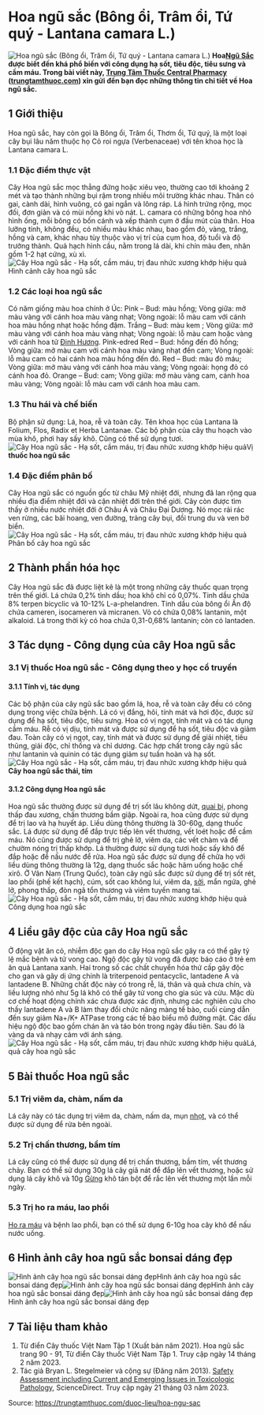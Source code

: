 # Hoa ngũ sắc (Bông ổi, Trâm ổi, Tứ quý - Lantana camara L.)

![Hoa ngũ sắc \(Bông ổi, Trâm ổi, Tứ quý - Lantana camara L.\)](https://trungtamthuoc.com/images/others/cay-hoa-ngu-sac-7311.jpg)
**Hoa[Ngũ Sắc](https://trungtamthuoc.com/duoc-lieu/co-ngu-sac "Ngũ Sắc") được biết đến khá phổ biến với công dụng hạ sốt, tiêu độc, tiêu sưng và cầm máu. Trong bài viết này, [Trung Tâm Thuốc Central Pharmacy](https://trungtamthuoc.com/ "Trung Tâm Thuốc Central Pharmacy") ([trungtamthuoc.com](https://trungtamthuoc.com/ "trungtamthuoc.com")) xin gửi đến bạn đọc những thông tin chi tiết về Hoa ngũ sắc.**
##  1 Giới thiệu
Hoa ngũ sắc, hay còn gọi là Bông ổi, Trâm ổi, Thơm ổi, Tứ quý, là một loại cây bụi lâu năm thuộc họ Cỏ roi ngựa (Verbenaceae) với tên khoa học là Lantana camara L. 
### 1.1 Đặc điểm thực vật
Cây Hoa ngũ sắc mọc thẳng đứng hoặc xiêu vẹo, thường cao tới khoảng 2 mét và tạo thành những bụi rậm trong nhiều môi trường khác nhau. Thân có gai, cành dài, hình vuông, có gai ngắn và lông ráp. Lá hình trứng rộng, mọc đối, đơn giản và có mùi nồng khi vò nát. L. camara có những bông hoa nhỏ hình ống, mỗi bông có bốn cánh và xếp thành cụm ở đầu mút của thân. Hoa lưỡng tính, không đều, có nhiều màu khác nhau, bao gồm đỏ, vàng, trắng, hồng và cam, khác nhau tùy thuộc vào vị trí của cụm hoa, độ tuổi và độ trưởng thành. Quả hạch hình cầu, nằm trong lá dài, khi chín màu đen, nhân gồm 1-2 hạt cứng, xù xì.
![Cây Hoa ngũ sắc - Hạ sốt, cầm máu, trị đau nhức xương khớp hiệu quả](https://trungtamthuoc.com/images/item/cay-hoa-ngu-sac-1.jpg)Hình cảnh cây hoa ngũ sắc
### 1.2 Các loại hoa ngũ sắc
Có năm giống màu hoa chính ở Úc: 
Pink – Bud: màu hồng; Vòng giữa: mở màu vàng với cánh hoa màu vàng nhạt; Vòng ngoài: lỗ màu cam với cánh hoa màu hồng nhạt hoặc hồng đậm.
Trắng – Bud: màu kem ; Vòng giữa: mở màu vàng với cánh hoa màu vàng nhạt; Vòng ngoài: lỗ màu cam hoặc vàng với cánh hoa tử [Đinh Hương](https://trungtamthuoc.com/duoc-lieu/dinh-huong "Đinh Hương").
Pink-edred Red – Bud: hồng đến đỏ hồng; Vòng giữa: mở màu cam với cánh hoa màu vàng nhạt đến cam; Vòng ngoài: lỗ màu cam có hai cánh hoa màu hồng đến đỏ.
Red – Bud: màu đỏ máu; Vòng giữa: mở màu vàng với cánh hoa màu vàng; Vòng ngoài: họng đỏ có cánh hoa đỏ.
Orange – Bud: cam; Vòng giữa: mở màu vàng cam, cánh hoa màu vàng; Vòng ngoài: lỗ màu cam với cánh hoa màu cam.
### 1.3 Thu hái và chế biến
Bộ phận sử dụng: Lá, hoa, rễ và toàn cây. Tên khoa học của Lantana là Folium, Flos, Radix et Herba Lantanae. Các bộ phận của cây thu hoạch vào mùa khô, phơi hay sấy khô. Cũng có thể sử dụng tươi.
![Cây Hoa ngũ sắc - Hạ sốt, cầm máu, trị đau nhức xương khớp hiệu quả](https://trungtamthuoc.com/images/item/cay-hoa-ngu-sac-6.jpg)Vị **thuốc hoa ngũ sắc**
### 1.4 Đặc điểm phân bố
Cây Hoa ngũ sắc có nguồn gốc từ châu Mỹ nhiệt đới, nhưng đã lan rộng qua nhiều địa điểm nhiệt đới và cận nhiệt đới trên thế giới. Cây còn được tìm thấy ở nhiều nước nhiệt đới ở Châu Á và Châu Đại Dương. Nó mọc rải rác ven rừng, các bãi hoang, ven đường, trảng cây bụi, đồi trung du và ven bờ biển.
![Cây Hoa ngũ sắc - Hạ sốt, cầm máu, trị đau nhức xương khớp hiệu quả](https://trungtamthuoc.com/images/item/cay-hoa-ngu-sac-3.jpg)Phân bố cây hoa ngũ sắc
##  2 Thành phần hóa học
Cây Hoa ngũ sắc đã được liệt kê là một trong những cây thuốc quan trọng trên thế giới. Lá chứa 0,2% tinh dầu; hoa khô chỉ có 0,07%. Tinh dầu chứa 8% terpen bicyclic và 10-12% L-a-phelandren. Tinh dầu của bông ổi Ấn độ chứa cameren, isocameren và micranen. Vỏ có chứa 0,08% lantanin, một alkaloid. Lá trong thời kỳ có hoa chứa 0,31-0,68% lantanin; còn có lantaden.
##  3 Tác dụng - Công dụng của cây Hoa ngũ sắc
### 3.1 Vị thuốc Hoa ngũ sắc - Công dụng theo y học cổ truyền
#### 3.1.1 Tính vị, tác dụng
Các bộ phận của cây ngũ sắc bao gồm lá, hoa, rễ và toàn cây đều có công dụng trong việc chữa bệnh. Lá có vị đắng, hôi, tính mát và hơi độc, được sử dụng để hạ sốt, tiêu độc, tiêu sưng. Hoa có vị ngọt, tính mát và có tác dụng cầm máu. Rễ có vị dịu, tính mát và được sử dụng để hạ sốt, tiêu độc và giảm đau. Toàn cây có vị ngọt, cay, tính mát và được sử dụng để giải nhiệt, tiêu thũng, giải độc, chỉ thống và chỉ dương. Các hợp chất trong cây ngũ sắc như lantanin và quinin có tác dụng giảm sự tuần hoàn và hạ sốt.
![Cây Hoa ngũ sắc - Hạ sốt, cầm máu, trị đau nhức xương khớp hiệu quả](https://trungtamthuoc.com/images/item/cay-hoa-ngu-sac-4.jpg)**Cây hoa ngũ sắc thái, tím**
#### 3.1.2 Công dụng Hoa ngũ sắc
Hoa ngũ sắc thường được sử dụng để trị sốt lâu không dứt, [quai bị](https://trungtamthuoc.com/bai-viet/benh-quai-bi "quai bị"), phong thấp đau xương, chấn thương bầm giập. Ngoài ra, hoa cũng được sử dụng để trị lao và hạ huyết áp. Liều dùng thông thường là 30-60g, dạng thuốc sắc. Lá được sử dụng để đắp trực tiếp lên vết thương, vết loét hoặc để cầm máu. Nó cũng được sử dụng để trị ghẻ lở, viêm da, các vết chàm và để chườm nóng trị thấp khớp. Lá thường được sử dụng tươi hoặc sấy khô để đắp hoặc để nấu nước để rửa. Hoa ngũ sắc được sử dụng để chữa họ với liều dùng thông thường là 12g, dạng thuốc sắc hoặc hãm uống hoặc chế xirô.
Ở Vân Nam (Trung Quốc), toàn cây ngũ sắc được sử dụng để trị sốt rét, lao phổi (phế kết hạch), cúm, sốt cao không lui, viêm da, [sởi](https://trungtamthuoc.com/bai-viet/benh-soi "sởi"), mẩn ngứa, ghẻ lở, phong thấp, đòn ngã tổn thương và viêm tuyến mang tai.
![Cây Hoa ngũ sắc - Hạ sốt, cầm máu, trị đau nhức xương khớp hiệu quả](https://trungtamthuoc.com/images/item/cay-hoa-ngu-sac-2.jpg)Công dụng hoa ngũ sắc
##  4 Liều gây độc của cây Hoa ngũ sắc
Ở động vật ăn cỏ, nhiễm độc gan do cây Hoa ngũ sắc gây ra có thể gây tỷ lệ mắc bệnh và tử vong cao. Ngộ độc gây tử vong đã được báo cáo ở trẻ em ăn quả Lantana xanh.
Hai trong số các chất chuyển hóa thứ cấp gây độc cho gan và gây dị ứng chính là triterpenoid pentacyclic, lantadene A và lantadene B. Những chất độc này có trong rễ, lá, thân và quả chưa chín, và liều lượng nhỏ như 5g lá khô có thể gây tử vong cho gia súc và cừu. Mặc dù cơ chế hoạt động chính xác chưa được xác định, nhưng các nghiên cứu cho thấy lantadene A và B làm thay đổi chức năng màng tế bào, cuối cùng dẫn đến suy giảm Na+/K+ ATPase trong các tế bào biểu mô đường mật.
Các dấu hiệu ngộ độc bao gồm chán ăn và táo bón trong ngày đầu tiên. Sau đó là vàng da và nhạy cảm với ánh sáng.
![Cây Hoa ngũ sắc - Hạ sốt, cầm máu, trị đau nhức xương khớp hiệu quả](https://trungtamthuoc.com/images/item/cay-hoa-ngu-sac-5.jpg)Lá, quả cây hoa ngũ sắc
##  5 Bài thuốc Hoa ngũ sắc
### 5.1 Trị viêm da, chàm, nấm da
Lá cây này có tác dụng trị viêm da, chàm, nấm da, mụn [nhọt](https://trungtamthuoc.com/bai-viet/nhot "nhọt"), và có thể được sử dụng để rửa bên ngoài.
### 5.2 Trị chấn thương, bầm tím
Lá cây cũng có thể được sử dụng để trị chấn thương, bầm tím, vết thương chảy. Bạn có thể sử dụng 30g lá cây giã nát để đắp lên vết thương, hoặc sử dụng lá cây khô và 10g [Gừng](https://trungtamthuoc.com/duoc-lieu/gung-14 "Gừng") khô tán bột để rắc lên vết thương một lần mỗi ngày.
### 5.3 Trị ho ra máu, lao phổi
[Ho ra máu](https://trungtamthuoc.com/bai-viet/ho-ra-mau "ho ra máu") và bệnh lao phổi, bạn có thể sử dụng 6-10g hoa cây khô để nấu nước uống.
##  6 Hình ảnh cây hoa ngũ sắc bonsai dáng đẹp
![Hình ảnh cây hoa ngũ sắc bonsai dáng đẹp](https://trungtamthuoc.com/images/item/cay-ngu-sac-plkg.jpg)Hình ảnh cây hoa ngũ sắc bonsai dáng đẹp![Hình ảnh cây hoa ngũ sắc bonsai dáng đẹp](https://trungtamthuoc.com/images/item/cay-ngu-sac-bonsai-pg-0.jpg)Hình ảnh cây hoa ngũ sắc bonsai dáng đẹp![Hình ảnh cây hoa ngũ sắc bonsai dáng đẹp](https://trungtamthuoc.com/images/item/hoa-ngu-sac-bonsai.jpg)Hình ảnh cây hoa ngũ sắc bonsai dáng đẹp
##  7 Tài liệu tham khảo
  1. Từ điển Cây thuốc Việt Nam Tập 1 (Xuất bản năm 2021). Hoa ngũ sắc trang 90 - 91, Từ điển Cây thuốc Việt Nam Tập 1. Truy cập ngày 14 tháng 2 năm 2023.
  2. Tác giả Bryan L. Stegelmeier và cộng sự (Đăng năm 2013). [Safety Assessment including Current and Emerging Issues in Toxicologic Pathology](https://www.sciencedirect.com/topics/agricultural-and-biological-sciences/lantana-camara#:~:text=Definition%3A,%2C%20rumen%20stasis%2C%20and%20depression), ScienceDirect. Truy cập ngày 21 tháng 03 năm 2023.




Source: https://trungtamthuoc.com/duoc-lieu/hoa-ngu-sac